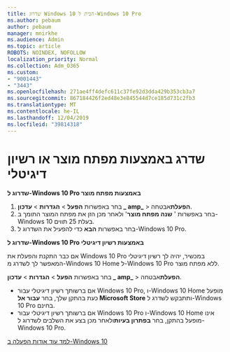 ```yaml
---
title: שדרוג Windows 10 הבית ל-Windows 10 Pro
ms.author: pebaum
author: pebaum
manager: mnirkhe
ms.audience: Admin
ms.topic: article
ROBOTS: NOINDEX, NOFOLLOW
localization_priority: Normal
ms.collection: Adm_O365
ms.custom:
- "9001443"
- "3443"
ms.openlocfilehash: 271ae4ff4defc611c37fe92d3dda429b353cb3a7
ms.sourcegitcommit: 867184426f2ed48e3e845544d7ce185d731c2fb3
ms.translationtype: MT
ms.contentlocale: he-IL
ms.lasthandoff: 12/04/2019
ms.locfileid: "39814318"
---
```

# <a name="upgrade-using-either-a-product-key-or-a-digital-license"></a>שדרג באמצעות מפתח מוצר או רשיון דיגיטלי

**שדרוג ל-Windows 10 Pro באמצעות מפתח מוצר**

1. בחר באפשרות **הפעל** > **הגדרות** > **עדכון _ amp_** > **הפעלת**אבטחה.
2. בחר באפשרות ' **שנה מפתח מוצר**' ולאחר מכן הזן את מפתח המוצר התומך ב-Windows 10 בעלת 25 תווים.
3. בחר באפשרות **הבא** כדי להפעיל את השדרוג ל-Windows 10 Pro.

**שדרוג ל-Windows 10 Pro באמצעות רשיון דיגיטלי**

אם כבר התקנת והפעלת את Windows 10 Pro במכשיר, יהיה לך רשיון דיגיטלי המאפשר לך לשדרג מ-Windows 10 Home ל-Windows 10 Pro ללא מפתח מוצר.

בחר באפשרות **הפעל** > **הגדרות** > **עדכון _ amp_** > **הפעלת**אבטחה.

- אם ברשותך רשיון דיגיטלי עבור Windows 10 Pro, ו-Windows 10 Home מופעל כעת בהתקן שלך, בחר **עבור אל Microsoft Store** ותתבקש לשדרג ל-Windows 10 Pro בחינם.
- אם ברשותך רשיון דיגיטלי עבור Windows 10 Pro ו-Windows 10 Home אינו מופעל בהתקן, בחר **בפתרון בעיות**ולאחר מכן בצע את השלבים לשדרוג ל-Windows 10 Pro.

[למד עוד אודות הפעלה ב-Windows 10](https://support.microsoft.com/help/12440)
